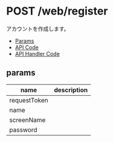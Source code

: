 # POST /web/register

アカウントを作成します。

- [Params](#params)
- [API Code](/src/endpoints/web/register.js)
- [API Handler Code](/src/handlers/web/web/register.js)

## params


name|description
---|---
requestToken|
name|
screenName|
password|
